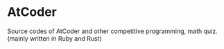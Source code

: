 # AtCoder
Source codes of AtCoder and other competitive programming, math quiz. (mainly written in Ruby and Rust)
